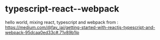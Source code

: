 # typescript-react--webpack

hello world, mixing react, typescript and webpack
from : https://medium.com/@fay_jai/getting-started-with-reactjs-typescript-and-webpack-95dcaa0ed33c#.71v89b1lp
